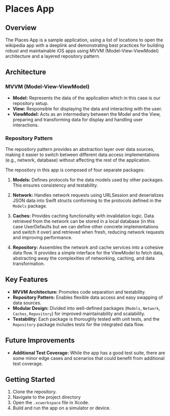 # Places App

## Overview

The Places App is a sample application, using a list of locations to open the wikipedia app with a deeplink and demonstrating best practices for building robust and maintainable iOS apps using MVVM (Model-View-ViewModel) architecture and a layered repository pattern.

## Architecture

### MVVM (Model-View-ViewModel)

- **Model:** Represents the data of the application which in this case is our repository setup.
- **View:** Responsible for displaying the data and interacting with the user.
- **ViewModel:** Acts as an intermediary between the Model and the View, preparing and transforming data for display and handling user interactions.

### Repository Pattern

The repository pattern provides an abstraction layer over data sources, making it easier to switch between different data access implementations (e.g., network, database) without affecting the rest of the application.

The repository in this app is composed of four separate packages:

1. **Models:** Defines protocols for the data models used by other packages. This ensures consistency and testability.

2. **Network:** Handles network requests using URLSession and deserializes JSON data into Swift structs conforming to the protocols defined in the `Models` package.

3. **Caches:** Provides caching functionality with invalidation logic. Data retrieved from the network can be stored in a local database (in this case UserDefaults but we can define other concrete implementations and switch it over) and retrieved when fresh, reducing network requests and improving performance.

4. **Repository:** Assembles the network and cache services into a cohesive data flow. It provides a simple interface for the ViewModel to fetch data, abstracting away the complexities of networking, caching, and data transformation. 

## Key Features

- **MVVM Architecture:**  Promotes code separation and testability.
- **Repository Pattern:** Enables flexible data access and easy swapping of data sources.
- **Modular Design:** Divided into well-defined packages (`Models`, `Network`, `Caches`, `Repository`) for improved maintainability and scalability. 
- **Testability:** Each package is thoroughly tested with unit tests, and the `Repository` package includes tests for the integrated data flow.

## Future Improvements

- **Additional Test Coverage:** While the app has a good test suite, there are some minor edge cases and scenarios that could benefit from additional test coverage.

## Getting Started

1. Clone the repository.
2. Navigate to the project directory
3. Open the `.xcworkspace` file in Xcode.
4. Build and run the app on a simulator or device. 
